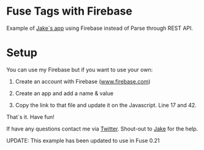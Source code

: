 # Fuse Tags with Firebase
Example of [Jake´s app](https://github.com/yupferris/fuse-example-using-parse) using Firebase instead of Parse through REST API.


# Setup

You can use my Firebase but if you want to use your own:

1) Create an account with Firebase (www.firebase.com)

2) Create an app and add a name & value

3) Copy the link to that file and update it on the Javascript.
Line 17 and 42.

That´s it. 
Have fun!


If have any questions contact me via [Twitter](https://twitter.com/luisrodriguezld).
Shout-out to [Jake](https://github.com/yupferris) for the help.


UPDATE: This example has been updated to use in Fuse 0.21

